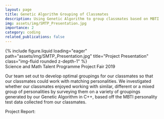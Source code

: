 ```yaml
---
layout: page
title: Genetic Algorithm Grouping of Classmates
description: Using Genetic Algorithm to group classmates based on MBTI personality traits
img: assets/img/SMTP_Presentation.jpg
importance: 2
category: coding
related_publications: false
---
```


<div class="col-sm mt-3 mt-md-0">
        {% include figure.liquid loading="eager" path="assets/img/SMTP_Presentation.jpg" title="Project Presentation" class="img-fluid rounded z-depth-1" %}
</div>
<div class="caption">
    Science and Math Talent Programme Project Fair 2019
</div>

Our team set out to develop optimal groupings for our classmates so that our classmates could work with matching personalities. We investigated whether our classmates enjoyed working with similar, different or a mixed group of personalities by surveying them on a variety of groupings generated by our Genetic Algorithm in C++, based off the MBTI personality test data collected from our classmates.


Project Report: 

<a href="/assets/pdf/SMTP_Project_Report.pdf"
            target="_blank"
            rel="noopener noreferrer"
            style = "font-size:50px"
            ><i class="fa-solid fa-file-pdf"></i
          ></a>

